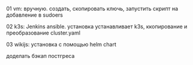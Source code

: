 01 vm: вручную. создать, скопировать ключь, запустить скрипт на добавление в sudoers

02 k3s: Jenkins ansible. установка устанавливает k3s, ккопирование и преобразование cluster.yaml

03 wikijs: установка с помощью helm chart

доделать бэкап постгреса
